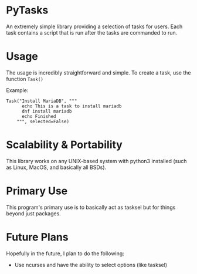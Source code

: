 # PyTasks
An extremely simple library providing a selection of tasks for users. Each task contains a script that is run after the tasks are commanded to run.

# Usage
The usage is incredibly straightforward and simple.
To create a task, use the function `Task()`

Example:
```
Task("Install MariaDB", """
      echo This is a task to install mariadb
      dnf install mariadb
      echo Finished
    """, selected=False)
```

# Scalability & Portability
This library works on any UNIX-based system with python3 installed (such as Linux, MacOS, and basically all BSDs).

# Primary Use
This program's primary use is to basically act as tasksel but for things beyond just packages.

# Future Plans
Hopefully in the future, I plan to do the following:

- Use ncurses and have the ability to select options (like tasksel)
